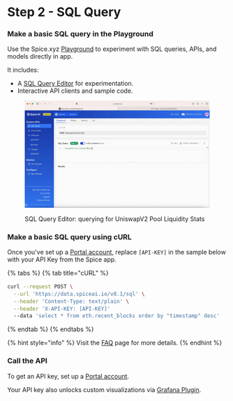 # Step 2 - SQL Query

### Make a basic SQL query in the Playground

Use the Spice.xyz [Playground](broken-reference) to experiment with SQL queries, APIs, and models directly in app.&#x20;

It includes:

* A [SQL Query Editor](../../portal/sql-query-editor.md) for experimentation.
* Interactive API clients and sample code.

<figure><img src="../../.gitbook/assets/Screen Recording 2023-07-26 at 1.12.12 AM (1).gif" alt=""><figcaption><p>SQL Query Editor: querying for UniswapV2 Pool Liquidity Stats</p></figcaption></figure>

### Make a basic SQL query using cURL

Once you've set up a [Portal account](../../get-started/portal-login.md), replace `[API-KEY]` in the sample below with your API Key from the Spice app.

{% tabs %}
{% tab title="cURL" %}
```bash
curl --request POST \
  --url 'https://data.spiceai.io/v0.1/sql' \
  --header 'Content-Type: text/plain' \
  --header 'X-API-KEY: [API-KEY]'
  --data 'select * from eth.recent_blocks order by "timestamp" desc'
```
{% endtab %}
{% endtabs %}

{% hint style="info" %}
Visit the [FAQ](../../faq.md) page for more details.
{% endhint %}

### Call the API

To get an API key, set up a [Portal account](../../get-started/portal-login.md).

Your API key also unlocks custom visualizations via [Grafana Plugin](../../integrations/grafana.md).&#x20;
